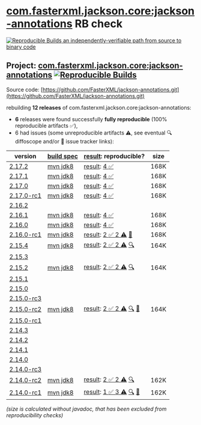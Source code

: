 [com.fasterxml.jackson.core:jackson-annotations](https://central.sonatype.com/artifact/com.fasterxml.jackson.core/jackson-annotations/versions) RB check
=======

[![Reproducible Builds](https://reproducible-builds.org/images/logos/rb.svg) an independently-verifiable path from source to binary code](https://reproducible-builds.org/)

## Project: [com.fasterxml.jackson.core:jackson-annotations](https://central.sonatype.com/artifact/com.fasterxml.jackson.core/jackson-annotations/versions) [![Reproducible Builds](https://img.shields.io/endpoint?url=https://raw.githubusercontent.com/jvm-repo-rebuild/reproducible-central/master/content/com/fasterxml/jackson/annotations/badge.json)](https://github.com/jvm-repo-rebuild/reproducible-central/blob/master/content/com/fasterxml/jackson/annotations/README.md)

Source code: [https://github.com/FasterXML/jackson-annotations.git](https://github.com/FasterXML/jackson-annotations.git)

rebuilding **12 releases** of com.fasterxml.jackson.core:jackson-annotations:
- **6** releases were found successfully **fully reproducible** (100% reproducible artifacts :white_check_mark:),
- 6 had issues (some unreproducible artifacts :warning:, see eventual :mag: diffoscope and/or :memo: issue tracker links):

| version | [build spec](/BUILDSPEC.md) | [result](https://reproducible-builds.org/docs/jvm/): reproducible? | size |
| -- | --------- | ------ | -- |
| [2.17.2](https://central.sonatype.com/artifact/com.fasterxml.jackson.core/jackson-annotations/2.17.2/pom) | [mvn jdk8](jackson-annotations-2.17.2.buildspec) | [result](jackson-annotations-2.17.2.buildinfo): [4 :white_check_mark: ](jackson-annotations-2.17.2.buildcompare) | 168K |
| [2.17.1](https://central.sonatype.com/artifact/com.fasterxml.jackson.core/jackson-annotations/2.17.1/pom) | [mvn jdk8](jackson-annotations-2.17.1.buildspec) | [result](jackson-annotations-2.17.1.buildinfo): [4 :white_check_mark: ](jackson-annotations-2.17.1.buildcompare) | 168K |
| [2.17.0](https://central.sonatype.com/artifact/com.fasterxml.jackson.core/jackson-annotations/2.17.0/pom) | [mvn jdk8](jackson-annotations-2.17.0.buildspec) | [result](jackson-annotations-2.17.0.buildinfo): [4 :white_check_mark: ](jackson-annotations-2.17.0.buildcompare) | 168K |
| [2.17.0-rc1](https://central.sonatype.com/artifact/com.fasterxml.jackson.core/jackson-annotations/2.17.0-rc1/pom) | [mvn jdk8](jackson-annotations-2.17.0-rc1.buildspec) | [result](jackson-annotations-2.17.0-rc1.buildinfo): [4 :white_check_mark: ](jackson-annotations-2.17.0-rc1.buildcompare) | 168K |
| [2.16.2](https://central.sonatype.com/artifact/com.fasterxml.jackson.core/jackson-annotations/2.16.2/pom) | | | |
| [2.16.1](https://central.sonatype.com/artifact/com.fasterxml.jackson.core/jackson-annotations/2.16.1/pom) | [mvn jdk8](jackson-annotations-2.16.1.buildspec) | [result](jackson-annotations-2.16.1.buildinfo): [4 :white_check_mark: ](jackson-annotations-2.16.1.buildcompare) | 168K |
| [2.16.0](https://central.sonatype.com/artifact/com.fasterxml.jackson.core/jackson-annotations/2.16.0/pom) | [mvn jdk8](jackson-annotations-2.16.0.buildspec) | [result](jackson-annotations-2.16.0.buildinfo): [4 :white_check_mark: ](jackson-annotations-2.16.0.buildcompare) | 168K |
| [2.16.0-rc1](https://central.sonatype.com/artifact/com.fasterxml.jackson.core/jackson-annotations/2.16.0-rc1/pom) | [mvn jdk8](jackson-annotations-2.16.0-rc1.buildspec) | [result](jackson-annotations-2.16.0-rc1.buildinfo): [2 :white_check_mark:  2 :warning:](jackson-annotations-2.16.0-rc1.buildcompare) [:memo:](https://github.com/FasterXML/jackson-parent/commit/947b9c0ddd53cbe38c4c7262e18c52058306dc36) | 168K |
| [2.15.4](https://central.sonatype.com/artifact/com.fasterxml.jackson.core/jackson-annotations/2.15.4/pom) | [mvn jdk8](jackson-annotations-2.15.4.buildspec) | [result](jackson-annotations-2.15.4.buildinfo): [2 :white_check_mark:  2 :warning:](jackson-annotations-2.15.4.buildcompare) [:mag:](jackson-annotations-2.15.4.diffoscope) | 164K |
| [2.15.3](https://central.sonatype.com/artifact/com.fasterxml.jackson.core/jackson-annotations/2.15.3/pom) | | | |
| [2.15.2](https://central.sonatype.com/artifact/com.fasterxml.jackson.core/jackson-annotations/2.15.2/pom) | [mvn jdk8](jackson-annotations-2.15.2.buildspec) | [result](jackson-annotations-2.15.2.buildinfo): [2 :white_check_mark:  2 :warning:](jackson-annotations-2.15.2.buildcompare) [:mag:](jackson-annotations-2.15.2.diffoscope) | 164K |
| [2.15.1](https://central.sonatype.com/artifact/com.fasterxml.jackson.core/jackson-annotations/2.15.1/pom) | | | |
| [2.15.0](https://central.sonatype.com/artifact/com.fasterxml.jackson.core/jackson-annotations/2.15.0/pom) | | | |
| [2.15.0-rc3](https://central.sonatype.com/artifact/com.fasterxml.jackson.core/jackson-annotations/2.15.0-rc3/pom) | | | |
| [2.15.0-rc2](https://central.sonatype.com/artifact/com.fasterxml.jackson.core/jackson-annotations/2.15.0-rc2/pom) | [mvn jdk8](jackson-annotations-2.15.0-rc2.buildspec) | [result](jackson-annotations-2.15.0-rc2.buildinfo): [2 :white_check_mark:  2 :warning:](jackson-annotations-2.15.0-rc2.buildcompare) [:mag:](jackson-annotations-2.15.0-rc2.diffoscope) [:memo:](https://github.com/FasterXML/oss-parent/pull/75) | 164K |
| [2.15.0-rc1](https://central.sonatype.com/artifact/com.fasterxml.jackson.core/jackson-annotations/2.15.0-rc1/pom) | | | |
| [2.14.3](https://central.sonatype.com/artifact/com.fasterxml.jackson.core/jackson-annotations/2.14.3/pom) | | | |
| [2.14.2](https://central.sonatype.com/artifact/com.fasterxml.jackson.core/jackson-annotations/2.14.2/pom) | | | |
| [2.14.1](https://central.sonatype.com/artifact/com.fasterxml.jackson.core/jackson-annotations/2.14.1/pom) | | | |
| [2.14.0](https://central.sonatype.com/artifact/com.fasterxml.jackson.core/jackson-annotations/2.14.0/pom) | | | |
| [2.14.0-rc3](https://central.sonatype.com/artifact/com.fasterxml.jackson.core/jackson-annotations/2.14.0-rc3/pom) | | | |
| [2.14.0-rc2](https://central.sonatype.com/artifact/com.fasterxml.jackson.core/jackson-annotations/2.14.0-rc2/pom) | [mvn jdk8](jackson-annotations-2.14.0-rc2.buildspec) | [result](jackson-annotations-2.14.0-rc2.buildinfo): [2 :white_check_mark:  2 :warning:](jackson-annotations-2.14.0-rc2.buildcompare) [:mag:](jackson-annotations-2.14.0-rc2.diffoscope) | 162K |
| [2.14.0-rc1](https://central.sonatype.com/artifact/com.fasterxml.jackson.core/jackson-annotations/2.14.0-rc1/pom) | [mvn jdk8](jackson-annotations-2.14.0-rc1.buildspec) | [result](jackson-annotations-2.14.0-rc1.buildinfo): [1 :white_check_mark:  3 :warning:](jackson-annotations-2.14.0-rc1.buildcompare) [:mag:](jackson-annotations-2.14.0-rc1.diffoscope) [:memo:](https://github.com/FasterXML/oss-parent/pull/55) | 162K |

<i>(size is calculated without javadoc, that has been excluded from reproducibility checks)</i>
